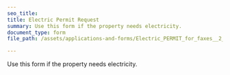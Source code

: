 ```yaml
---
seo_title: 
title: Electric Permit Request
summary: Use this form if the property needs electricity.
document_type: form
file_path: /assets/applications-and-forms/Electric_PERMIT_for_faxes__2_.pdf

---
```

Use this form if the property needs electricity.
